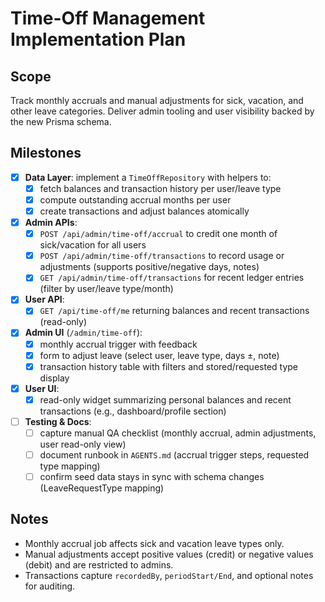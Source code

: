 # Time-Off Management Implementation Plan

## Scope
Track monthly accruals and manual adjustments for sick, vacation, and other leave categories. Deliver admin tooling and user visibility backed by the new Prisma schema.

## Milestones
- [x] **Data Layer**: implement a `TimeOffRepository` with helpers to:
  - [x] fetch balances and transaction history per user/leave type
  - [x] compute outstanding accrual months per user
  - [x] create transactions and adjust balances atomically
- [x] **Admin APIs**:
  - [x] `POST /api/admin/time-off/accrual` to credit one month of sick/vacation for all users
  - [x] `POST /api/admin/time-off/transactions` to record usage or adjustments (supports positive/negative days, notes)
  - [x] `GET /api/admin/time-off/transactions` for recent ledger entries (filter by user/leave type/month)
- [x] **User API**:
  - [x] `GET /api/time-off/me` returning balances and recent transactions (read-only)
- [x] **Admin UI** (`/admin/time-off`):
  - [x] monthly accrual trigger with feedback
  - [x] form to adjust leave (select user, leave type, days ±, note)
  - [x] transaction history table with filters and stored/requested type display
- [x] **User UI**:
  - [x] read-only widget summarizing personal balances and recent transactions (e.g., dashboard/profile section)
- [ ] **Testing & Docs**:
  - [ ] capture manual QA checklist (monthly accrual, admin adjustments, user read-only view)
  - [ ] document runbook in `AGENTS.md` (accrual trigger steps, requested type mapping)
  - [ ] confirm seed data stays in sync with schema changes (LeaveRequestType mapping)

## Notes
- Monthly accrual job affects sick and vacation leave types only.
- Manual adjustments accept positive values (credit) or negative values (debit) and are restricted to admins.
- Transactions capture `recordedBy`, `periodStart/End`, and optional notes for auditing.
